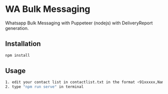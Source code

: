 # WA Bulk Messaging
Whatsapp Bulk Messaging with Puppeteer (nodejs) with DeliveryReport generation.

## Installation

```bash
npm install
```

## Usage

```bash
1. edit your contact list in contactlist.txt in the format <91xxxxx,Name>
2. type "npm run serve" in terminal
```